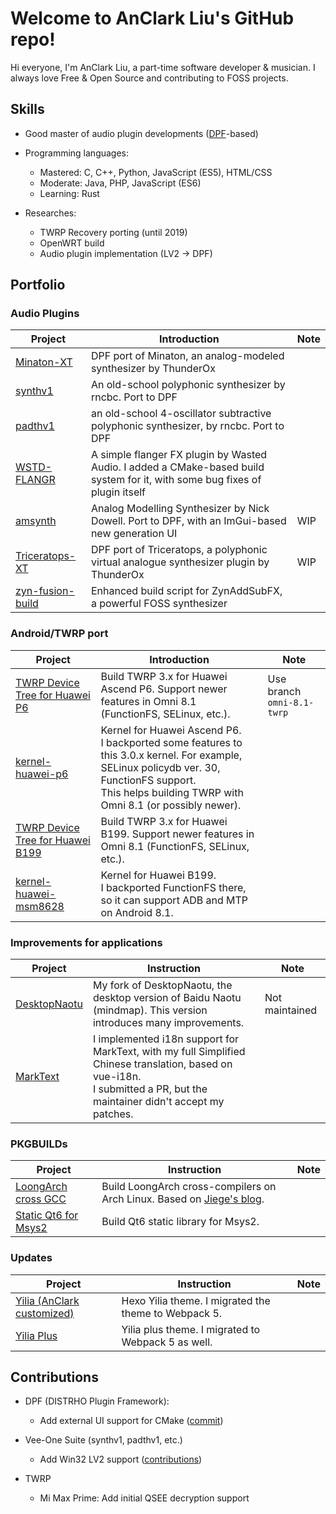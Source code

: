 # Welcome to AnClark Liu's GitHub repo!

Hi everyone, I'm AnClark Liu, a part-time software developer & musician. I always love Free & Open Source and contributing to FOSS projects.

## Skills

- Good master of audio plugin developments ([DPF](https://github.com/DISTRHO/DPF)-based)

- Programming languages:
  - Mastered: C, C++, Python, JavaScript (ES5), HTML/CSS
  - Moderate: Java, PHP, JavaScript (ES6)
  - Learning: Rust
- Researches:
  - TWRP Recovery porting (until 2019)
  - OpenWRT build
  - Audio plugin implementation (LV2 -> DPF)

## Portfolio

### Audio Plugins

| Project                                                      | Introduction                                                 | Note |
| ------------------------------------------------------------ | ------------------------------------------------------------ | ---- |
| [Minaton-XT](https://github.com/AnClark/Minaton-XT)          | DPF port of Minaton, an analog-modeled synthesizer by ThunderOx |      |
| [synthv1](https://github.com/AnClark/synthv1-universal)      | An old-school polyphonic synthesizer by rncbc. Port to DPF   |      |
| [padthv1](https://github.com/AnClark/padthv1-universal)      | an old-school 4-oscillator subtractive polyphonic synthesizer, by rncbc. Port to DPF |      |
| [WSTD-FLANGR](https://github.com/AnClark/wstd-flangr/tree/anclark-dev) | A simple flanger FX plugin by Wasted Audio. I added a CMake-based build system for it, with some bug fixes of plugin itself |      |
| [amsynth](https://github.com/AnClark/amsynth/tree/dpf-implementation) | Analog Modelling Synthesizer by Nick Dowell. Port to DPF, with an ImGui-based new generation UI | WIP  |
| [Triceratops-XT](https://github.com/AnClark/triceratops)     | DPF port of Triceratops, a polyphonic virtual analogue synthesizer plugin by ThunderOx | WIP  |
| [zyn-fusion-build](https://github.com/AnClark/zyn-fusion-build) | Enhanced build script for ZynAddSubFX, a powerful FOSS synthesizer |      |

### Android/TWRP port

| Project                                                      | Introduction                                                 | Note                       |
| ------------------------------------------------------------ | ------------------------------------------------------------ | -------------------------- |
| [TWRP Device Tree for Huawei P6](https://github.com/AnClark/device_huawei_hwp6_u06) | Build TWRP 3.x for Huawei Ascend P6. Support newer features in Omni 8.1 (FunctionFS, SELinux, etc.). | Use branch `omni-8.1-twrp` |
| [kernel-huawei-p6](https://github.com/AnClark/kernel-huawei-p6) | Kernel for Huawei Ascend P6.<br>I backported some features to this 3.0.x kernel. For example, SELinux policydb ver. 30, FunctionFS support.<br>This helps building TWRP with Omni 8.1 (or possibly newer). |                            |
| [TWRP Device Tree for Huawei B199](https://github.com/AnClark/twrp_device_huawei_g750c) | Build TWRP 3.x for Huawei B199. Support newer features in Omni 8.1 (FunctionFS, SELinux, etc.). |                            |
| [kernel-huawei-msm8628](https://github.com/AnClark/android_kernel_huawei_msm8628) | Kernel for Huawei B199.<br>I backported FunctionFS there, so it can support ADB and MTP on Android 8.1. |                            |

### Improvements for applications

| Project                                                 | Instruction                                                  | Note           |
| ------------------------------------------------------- | ------------------------------------------------------------ | -------------- |
| [DesktopNaotu](https://github.com/AnClark/DesktopNaotu) | My fork of DesktopNaotu, the desktop version of Baidu Naotu (mindmap). This version introduces many improvements. | Not maintained |
| [MarkText](https://github.com/AnClark/marktext)         | I implemented i18n support for MarkText, with my full Simplified Chinese translation, based on vue-i18n. <br>I submitted a PR, but the maintainer didn't accept my patches. |                |

### PKGBUILDs

| Project                                                      | Instruction                                                  | Note |
| ------------------------------------------------------------ | ------------------------------------------------------------ | ---- |
| [LoongArch cross GCC](https://github.com/AnClark/loongarch64-linux-crosstool-gcc-PKGBUILD) | Build LoongArch cross-compilers on Arch Linux. Based on [Jiege's blog](https://jia.je/software/2022/05/02/loongarch64-toolchain/). |      |
| [Static Qt6 for Msys2](https://github.com/AnClark/msys2-qt6base-static) | Build Qt6 static library for Msys2.                          |      |

### Updates

| Project                                                      | Instruction                                          | Note |
| ------------------------------------------------------------ | ---------------------------------------------------- | ---- |
| [Yilia (AnClark customized)](https://github.com/AnClark/anclark-yilia-theme-customized/) | Hexo Yilia theme. I migrated the theme to Webpack 5. |      |
| [Yilia Plus](https://github.com/AnClark/hexo-theme-yilia-plus/) | Yilia plus theme. I migrated to Webpack 5 as well.   |      |

## Contributions

- DPF (DISTRHO Plugin Framework):
  - Add external UI support for CMake ([commit](https://github.com/DISTRHO/DPF/commit/a338aa6559c8d8d79d0e062f6a2963f511c667c0))

- Vee-One Suite (synthv1, padthv1, etc.)
  - Add Win32 LV2 support ([contributions](https://github.com/rncbc/synthv1/commits?author=AnClark))
- TWRP
  - Mi Max Prime: Add initial QSEE decryption support